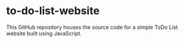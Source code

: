 # to-do-list-website
This GitHub repository houses the source code for a simple ToDo List website built using JavaScript.
